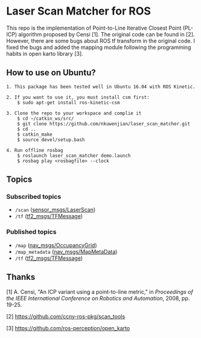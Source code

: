 # Laser Scan Matcher for ROS
This repo is the implementation of Point-to-Line Iterative Closest Point (PL-ICP) algorithm proposed by Censi [1]. The original code can be found in [2]. However, there are some bugs about ROS tf transform in the original code. I fixed the bugs and added the mapping module following the programming habits in open karto library [3].

## How to use on Ubuntu?
    1. This package has been tested well in Ubuntu 16.04 with ROS Kinetic.

    2. If you want to use it, you must install csm first:
        $ sudo apt-get install ros-kinetic-csm

    3. Clone the repo to your workspace and complie it
        $ cd ~/catkin_ws/src/
        $ git clone https://github.com/nkuwenjian/laser_scan_matcher.git
        $ cd ..
        $ catkin_make
        $ source devel/setup.bash

    4. Run offline rosbag
        $ roslaunch laser_scan_matcher demo.launch
        $ rosbag play <rosbagfile> --clock

## Topics

### Subscribed topics
- `/scan` ([sensor_msgs/LaserScan](http://docs.ros.org/melodic/api/sensor_msgs/html/msg/LaserScan.html))
- `/tf` ([tf2_msgs/TFMessage](http://docs.ros.org/melodic/api/tf2_msgs/html/msg/TFMessage.html))

### Published topics
- `/map` ([nav_msgs/OccupancyGrid](http://docs.ros.org/melodic/api/nav_msgs/html/msg/OccupancyGrid.html))
- `/map_metadata` ([nav_msgs/MapMetaData](http://docs.ros.org/melodic/api/nav_msgs/html/msg/MapMetaData.html))
- `/tf` ([tf2_msgs/TFMessage](http://docs.ros.org/melodic/api/tf2_msgs/html/msg/TFMessage.html))

## Thanks

[1] A. Censi, "An ICP variant using a point-to-line metric," in *Proceedings of the IEEE International Conference on Robotics and Automation*, 2008, pp. 19-25.

[2] https://github.com/ccny-ros-pkg/scan_tools

[3] https://github.com/ros-perception/open_karto
